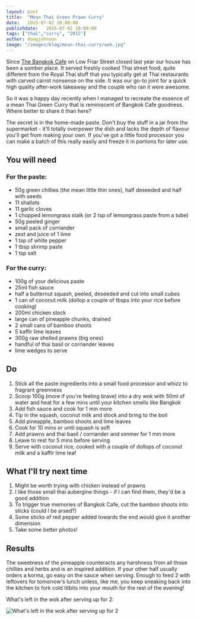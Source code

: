 ```yaml
---
layout: post
title:  "Mean Thai Green Prawn Curry"
date:   2015-07-02 10:00:00
publishdate:   2015-07-02 10:00:00
tags: ["thai","curry", "2015"]
author: dougjohnson
image: "/images/blog/mean-thai-curry/wok.jpg"
---
```


Since [The Bangkok Cafe](https://www.facebook.com/pages/Bangkok-Cafe/419643831412568) on Low Friar Street closed last year our house has been a somber place. It served freshly cooked Thai street food, quite different from the Royal Thai stuff that you typically get at Thai restaurants with carved carrot nonsense on the side. It was our go-to joint for a quick high quality after-work takeaway and the couple who ran it were awesome.

So it was a happy day recently when I managed to recreate the essence of a mean Thai Green Curry that is reminiscent of Bangkok Cafe goodness. Where better to share it than here?

The secret is in the home-made paste. Don't buy the stuff in a jar from the supermarket - it'll totally overpower the dish and lacks the depth of flavour you'll get from making your own. If you've got a little food processor you can make a batch of this really easily and freeze it in portions for later use.


## You will need

### For the paste:

* 50g green chillies (the mean little thin ones), half deseeded and half with seeds
* 11 shallots
* 11 garlic cloves
* 1 chopped lemongrass stalk (or 2 tsp of lemongrass paste from a tube)
* 50g peeled ginger
* small pack of corriander
* zest and juice of 1 lime
* 1 tsp of white pepper
* 1 tbsp shrimp paste
* 1 tsp salt

### For the curry:

* 100g of your delicious paste
* 25ml fish sauce
* half a butternut squash, peeled, deseeded and cut into small cubes
* 1 can of coconut milk (dollop a couple of tbsps into your rice before cooking) 
* 200ml chicken stock
* large can of pineapple chunks, drained
* 2 small cans of bamboo shoots
* 5 kaffir lime leaves
* 300g raw shelled prawns (big ones)
* handful of thai basil or corriander leaves
* lime wedges to serve

## Do

1. Stick all the paste ingredients into a small food processor and whizz to fragrant greenness
2. Scoop 100g (more if you're feeling brave) into a dry wok with 50ml of water and heat for a few mins until your kitchen smells like Bangkok
3. Add fish sauce and cook for 1 min more
4. Tip in the squash, coconut milk and stock and bring to the boil
5. Add pineapple, bamboo shoots and lime leaves
6. Cook for 10 mins or until squash is soft
7. Add prawns and thai basil / corriander and simmer for 1 min more
8. Leave to rest for 5 mins before serving
9. Serve with coconut rice, cooked with a couple of dollops of coconut milk and a kaffir lime leaf

## What I'll try next time

1. Might be worth trying with chicken instead of prawns
2. I like those small thai aubergine things - if I can find them, they'd be a good addition
3. To trigger true memories of Bangkok Cafe, cut the bamboo shoots into sticks (could I be arsed?)
4. Some sticks of red pepper added towards the end would give it another dimension
5. Take some better photos!

## Results

The sweetness of the pineapple counteracts any harshness from all those chillies and herbs and is an inspired addition. If your other half usually orders a korma, go easy on the sauce when serving. Enough to feed 2 with leftovers for tomorrow's lunch unless, like me, you keep sneaking back into the kitchen to fork cold titbits into your mouth for the rest of the evening!

What's left in the wok after serving up for 2:

![What's left in the wok after serving up for 2](/images/blog/mean-thai-curry/wok.jpg)
